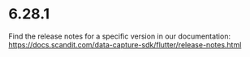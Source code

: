 
# 6.28.1

Find the release notes for a specific version in our documentation: https://docs.scandit.com/data-capture-sdk/flutter/release-notes.html
